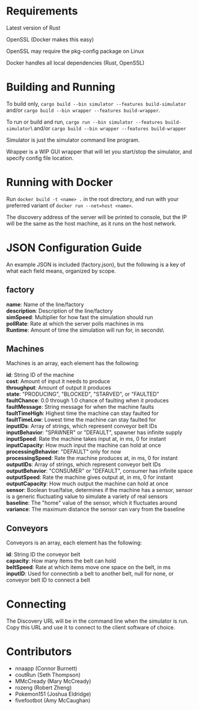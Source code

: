 # Requirements
Latest version of Rust

OpenSSL (Docker makes this easy)

OpenSSL may require the pkg-config package on Linux

Docker handles all local dependencies (Rust, OpenSSL)

# Building and Running
To build only, `cargo build --bin simulator --features build-simulator`\
and/or `cargo build --bin wrapper --features build-wrapper`.

To run or build and run, `cargo run --bin simulator --features build-simulator`\ 
and/or `cargo build --bin wrapper --features build-wrapper`

Simulator is just the simulator command line program.

Wrapper is a WIP GUI wrapper that will let you start/stop the simulator, and specify config file location.

# Running with Docker
Run `docker build -t <name> .` in the root directory,
and run with your preferred variant of `docker run --net=host <name>`.

The discovery address of the server will be printed to console, but the IP
will be the same as the host machine, as it runs on the host network.

# JSON Configuration Guide
An example JSON is included (factory.json), but the following is a key of what each field means, organized by scope.

## factory

**name**: Name of the line/factory\
**description**: Description of the line/factory\
**simSpeed**: Multiplier for how fast the simulation should run\
**pollRate**: Rate at which the server polls machines in ms\
**Runtime**: Amount of time the simulation will run for, in seconds\

## Machines

Machines is an array, each element has the following:

**id**: String ID of the machine\
**cost**: Amount of input it needs to produce\
**throughput**: Amount of output it produces\
**state**: "PRODUCING", "BLOCKED", "STARVED", or "FAULTED"\
**faultChance**: 0.0 through 1.0 chance of faulting when it produces\
**faultMessage**: String message for when the machine faults\
**faultTimeHigh**: Highest time the machine can stay faulted for\
**faultTimeLow**: Lowest time the machine can stay faulted for\
**inputIDs**: Array of strings, which represent conveyor belt IDs\
**inputBehavior**: "SPAWNER" or "DEFAULT", spawner has infinite supply\
**inputSpeed**: Rate the machine takes input at, in ms, 0 for instant\
**inputCapacity**: How much input the machine can hold at once\
**processingBehavior**: "DEFAULT" only for now\
**processingSpeed**: Rate the machine produces at, in ms, 0 for instant\
**outputIDs**: Array of strings, which represent conveyor belt IDs\
**outputBehavior**: "CONSUMER" or "DEFAULT", consumer has infinite space\
**outputSpeed**: Rate the machine gives output at, in ms, 0 for instant\
**outputCapacity**: How much output the machine can hold at once\
**sensor**: Boolean true/false, determines if the machine has a sensor,
sensor is a generic fluctuating value to simulate a variety of real sensors\
**baseline**: The "home" value of the sensor, which it fluctuates around\
**variance**: The maximum distance the sensor can vary from the baseline

## Conveyors

Conveyors is an array, each element has the following:

**id**: String ID the conveyor belt\
**capacity**: How many items the belt can hold\
**beltSpeed**: Rate at which items move one space on the belt, in ms\
**inputID**: Used for connectinb a belt to another belt, null for none,
or conveyor belt ID to connect a belt

# Connecting 
The Discovery URL will be in the command line when the simulator is run. Copy this URL and use it to connect to the client software of choice. 

# Contributors
- nnaapp (Connor Burnett)
- coutRun (Seth Thompson)
- MMcCready (Mary McCready)
- rozeng (Robert Zheng)
- Pokemon151 (Joshua Eldridge)
- fivefootbot (Amy McCaughan)
